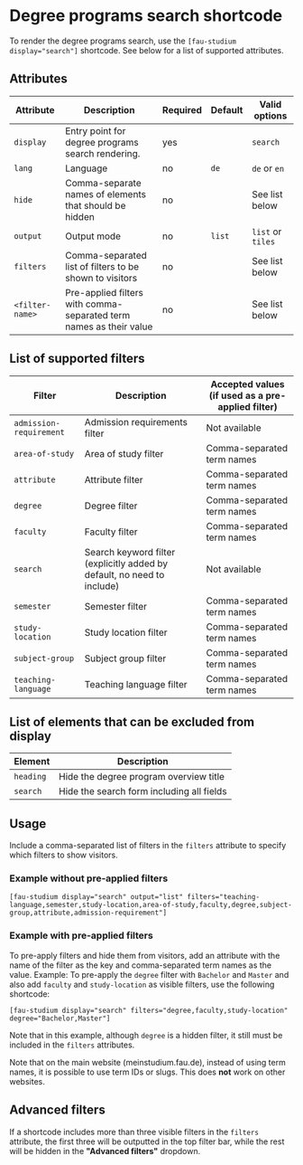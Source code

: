 # Degree programs search shortcode

To render the degree programs search, use the `[fau-studium display="search"]` shortcode.
See below for a list of supported attributes.

## Attributes

| Attribute       | Description                                                        | Required | Default | Valid options     |
|-----------------|--------------------------------------------------------------------|----------|---------|-------------------|
| `display`       | Entry point for degree programs search rendering.                  | yes      |         | `search`          |
| `lang`          | Language                                                           | no       | `de`    | `de` or `en`      |
| `hide`          | Comma-separate names of elements that should be hidden             | no       |         | See list below    |
| `output`        | Output mode                                                        | no       | `list`  | `list` or `tiles` |
| `filters`       | Comma-separated list of filters to be shown to visitors            | no       |         | See list below    |
| `<filter-name>` | Pre-applied filters with comma-separated term names as their value | no       |         | See list below    |

## List of supported filters

| Filter                  | Description                                                             | Accepted values (if used as a pre-applied filter) |
|-------------------------|-------------------------------------------------------------------------|---------------------------------------------------|
| `admission-requirement` | Admission requirements filter                                           | Not available                                     |
| `area-of-study`         | Area of study filter                                                    | Comma-separated term names                        |
| `attribute`             | Attribute filter                                                        | Comma-separated term names                        |
| `degree`                | Degree filter                                                           | Comma-separated term names                        |
| `faculty`               | Faculty filter                                                          | Comma-separated term names                        |
| `search`                | Search keyword filter (explicitly added by default, no need to include) | Not available                                     |
| `semester`              | Semester filter                                                         | Comma-separated term names                        |
| `study-location`        | Study location filter                                                   | Comma-separated term names                        |
| `subject-group`         | Subject group filter                                                    | Comma-separated term names                        |
| `teaching-language`     | Teaching language filter                                                | Comma-separated term names                        |

## List of elements that can be excluded from display

| Element   | Description                                                  |
|-----------|--------------------------------------------------------------|
| `heading` | Hide the degree program overview title                       |
| `search`  | Hide the search form including all fields                    |

## Usage

Include a comma-separated list of filters in the `filters` attribute to specify which filters to
show visitors.

### Example without pre-applied filters

```
[fau-studium display="search" output="list" filters="teaching-language,semester,study-location,area-of-study,faculty,degree,subject-group,attribute,admission-requirement"]
```

### Example with pre-applied filters

To pre-apply filters and hide them from visitors, add an attribute with the name of the filter as the key and
comma-separated term names as the value.
Example: To pre-apply the `degree` filter with `Bachelor` and `Master` and also add `faculty` and `study-location` as
visible filters, use the following shortcode:

```
[fau-studium display="search" filters="degree,faculty,study-location" degree="Bachelor,Master"]
```

Note that in this example, although `degree` is a hidden filter, it still must be included in the `filters` attributes.

Note that on the main website (meinstudium.fau.de), instead of using term names, it is possible to use term IDs or
slugs. This does **not** work on other websites.

## Advanced filters

If a shortcode includes more than three visible filters in the `filters` attribute, the first three will be outputted in
the top filter bar, while the rest will be hidden in the **"Advanced filters"** dropdown.
